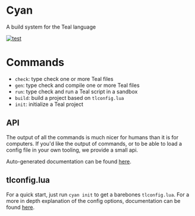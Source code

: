 # Cyan

A build system for the Teal language

[![test](https://github.com/teal-language/cyan/actions/workflows/test.yml/badge.svg)](https://github.com/teal-language/cyan/actions/workflows/test.yml)

# Commands

 - `check`: type check one or more Teal files
 - `gen`: type check and compile one or more Teal files
 - `run`: type check and run a Teal script in a sandbox
 - `build`: build a project based on `tlconfig.lua`
 - `init`: initialize a Teal project

## API

The output of all the commands is much nicer for humans than it is for computers. If you'd like the output of commands, or to be able to load a config file in your own tooling, we provide a small api.

Auto-generated documentation can be found [here](docs/api.md).

## tlconfig.lua

For a quick start, just run `cyan init` to get a barebones `tlconfig.lua`. For a more in depth explanation of the config options, documentation can be found [here](docs/tlconfig.md).
